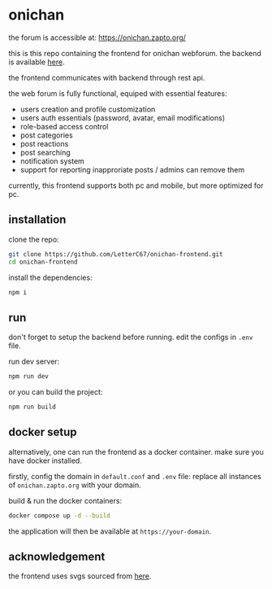 # onichan

the forum is accessible at: https://onichan.zapto.org/

this is this repo containing the frontend for onichan webforum. the backend is available [here](https://github.com/LetterC67/onichan-backend).

the frontend communicates with backend through rest api.

the web forum is fully functional, equiped with essential features:
- users creation and profile customization
- users auth essentials (password, avatar, email modifications)
- role-based access control
- post categories
- post reactions
- post searching
- notification system
- support for reporting inapproriate posts / admins can remove them

currently, this frontend supports both pc and mobile, but more optimized for pc.

## installation

clone the repo:
```sh
git clone https://github.com/LetterC67/onichan-frontend.git
cd onichan-frontend
```

install the dependencies:
```sh
npm i
```

## run
don't forget to setup the backend before running. edit the configs in `.env` file.

run dev server:
```sh
npm run dev
```

or you can build the project:
```sh
npm run build
```

## docker setup
alternatively, one can run the frontend as a docker container. make sure you have docker installed. 

firstly, config the domain in `default.conf` and `.env` file: replace all instances of `onichan.zapto.org` with your domain. 

build & run the docker containers:
  ```sh
  docker compose up -d --build
  ```

the application will then be available at `https://your-domain`.


## acknowledgement 

the frontend uses svgs sourced from [here](https://www.svgrepo.com/collection/cube-action-icons/).